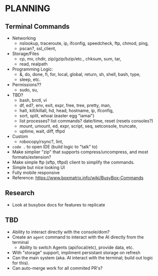 # PLANNING

## Terminal Commands
- Networking
  - nslookup, traceroute, ip, ifconfig, speedcheck, ftp, chmod, ping, 
  - pscan?, ssl_client, 
- Storage/Files
  - cp, mv, chdir, zip/gzip/bzip/etc., chksum, sum, tar, 
  - read, realpath
- Programming Logic:
  - &, do, done, fi, for, local, global, return, sh, shell, bash, type,
  - sleep, etc.
- Permissions??
  - sudo, su,
- TBD?
  - bash,  brctl, vi
  - df, ed?, env, exit, expr, free, tree, pretty, man, 
  - halt, kill/killall, hd, head, hostname, ip, ifconfig, 
  - sort, split, whoai (easter egg "iamai")
  - list processes? list commands? date/time, reset (resets consoles?)
  - mount, umount, ed, expr, script, seq, setconsole, truncate, 
  - uptime, wait, diff, tftpd
- Custom
  - robocopy/rsync?, lint, 
- `code .` to open IDE (build logic to "talk" to)
- Make simplier "zip" that supports compress/uncompress, and most formats/extension?
- Make simple ftp (sftp, tftpd) client to simplify the commands.
- Simple but nice looking UI
- Fully mobile responsive
- Reference:
  https://www.boxmatrix.info/wiki/BusyBox-Commands

## Research
- Look at busybox docs for features to replicate

## TBD
- Ability to interact directly with the console/dom?
- Create an `agent` command to interact with the AI directly from the terminal
  - Ability to switch Agents (api/local/etc), provide data, etc.
- With "storage" support, impliment persistant storage on refresh
- Can the main system (aka. AI interact with the terminal; build out logic for this).
- Can auto-merge work for all commited PR's?